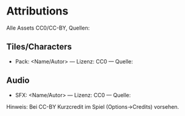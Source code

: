 # Attributions

Alle Assets CC0/CC-BY, Quellen:

## Tiles/Characters
- Pack: <Name/Autor> — Lizenz: CC0 — Quelle: <Link>

## Audio
- SFX: <Name/Autor> — Lizenz: CC0 — Quelle: <Link>

Hinweis: Bei CC-BY Kurzcredit im Spiel (Options→Credits) vorsehen.
